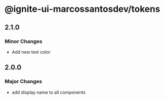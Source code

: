 # @ignite-ui-marcossantosdev/tokens

## 2.1.0

### Minor Changes

- Add new test color

## 2.0.0

### Major Changes

- add display name to all components
